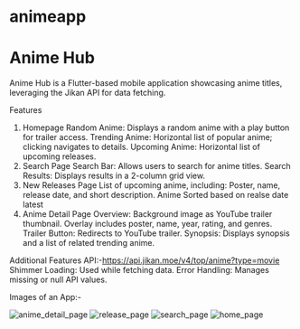 # animeapp
# Anime Hub

Anime Hub is a Flutter-based mobile application showcasing anime titles, leveraging the Jikan API for data fetching.

Features
1. Homepage
Random Anime: Displays a random anime with a play button for trailer access.
Trending Anime: Horizontal list of popular anime; clicking navigates to details.
Upcoming Anime: Horizontal list of upcoming releases.
2. Search Page
Search Bar: Allows users to search for anime titles.
Search Results: Displays results in a 2-column grid view.
3. New Releases Page
List of upcoming anime, including:
Poster, name, release date, and short description.
Anime Sorted based on realse date latest
5. Anime Detail Page
Overview:
Background image as YouTube trailer thumbnail.
Overlay includes poster, name, year, rating, and genres.
Trailer Button: Redirects to YouTube trailer.
Synopsis: Displays synopsis and a list of related trending anime.

Additional Features
API:-https://api.jikan.moe/v4/top/anime?type=movie
Shimmer Loading: Used while fetching data.
Error Handling: Manages missing or null API values.

Images of an App:-

![anime_detail_page](https://github.com/user-attachments/assets/e9863dc0-3685-47e5-9971-512d0cf59703)
![release_page](https://github.com/user-attachments/assets/434409ca-8e53-4162-97b9-4be84dc0c733)
![search_page](https://github.com/user-attachments/assets/d24e33a4-6bcb-4572-a281-9a2a897da735)
![home_page](https://github.com/user-attachments/assets/f0f1ccd5-6350-4dc1-93c5-e99c76abd152)
